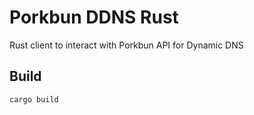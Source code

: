 # Porkbun DDNS Rust

Rust client to interact with Porkbun API for Dynamic DNS

## Build

```bash
cargo build
```
